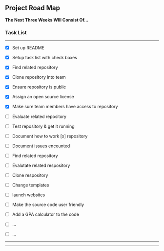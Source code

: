 <h2>Project Road Map</h2>

**The Next Three Weeks WIll Consist Of...**

### Task List
___

- [X] Set up README
- [X] Setup task list with check boxes
- [X] Find related repository
- [X] Clone repository into team
- [X] Ensure repository is public
- [X] Assign an open source license
- [X] Make sure team members have access to repository
- [ ] Evaluate related repository
- [ ] Test repository & get it running
- [ ] Document how to work [x] repository 
- [ ] Document issues encounted
- [ ] Find related repository
- [ ] Evalutate related respository
- [ ] Clone respository
- [ ] Change templates
- [ ] launch websites
- [ ] Make the source code user friendly
- [ ] Add a GPA calculator to the code
- [ ] ...
- [ ] ...


___
___
